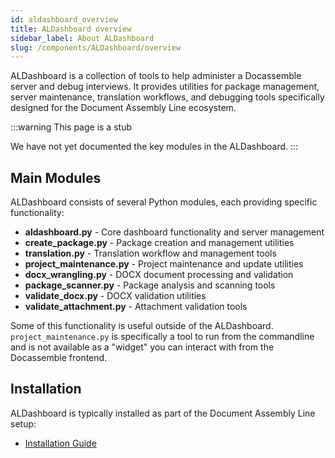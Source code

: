 ```yaml
---
id: aldashboard_overview
title: ALDashboard overview
sidebar_label: About ALDashboard
slug: /components/ALDashboard/overview
---
```


ALDashboard is a collection of tools to help administer a Docassemble server and debug interviews. It provides utilities for package management, server maintenance, translation workflows, and debugging tools specifically designed for the Document Assembly Line ecosystem.

:::warning This page is a stub

We have not yet documented the key modules in the ALDashboard.
:::

## Main Modules

ALDashboard consists of several Python modules, each providing specific functionality:

- **aldashboard.py** - Core dashboard functionality and server management
- **create_package.py** - Package creation and management utilities
- **translation.py** - Translation workflow and management tools
- **project_maintenance.py** - Project maintenance and update utilities
- **docx_wrangling.py** - DOCX document processing and validation
- **package_scanner.py** - Package analysis and scanning tools
- **validate_docx.py** - DOCX validation utilities
- **validate_attachment.py** - Attachment validation tools

Some of this functionality is useful outside of the ALDashboard. `project_maintenance.py` is specifically a tool to run from the commandline and is not available as a "widget" you can interact with from the Docassemble frontend.

## Installation

ALDashboard is typically installed as part of the Document Assembly Line setup:

- [Installation Guide](/docs/get_started/installation)
